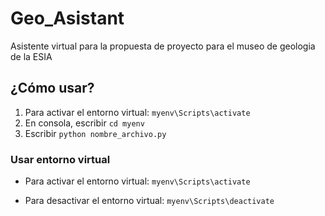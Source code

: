 # Geo_Asistant
Asistente virtual para la propuesta de proyecto para el museo de geologia de la ESIA

## ¿Cómo usar?
1. Para activar el entorno virtual: `myenv\Scripts\activate`
2. En consola, escribir `cd myenv`
3. Escribir `python nombre_archivo.py` 

### Usar entorno virtual
- Para activar el entorno virtual: `myenv\Scripts\activate`

- Para desactivar el entorno virtual: `myenv\Scripts\deactivate`

